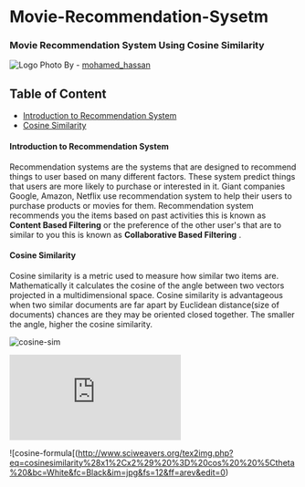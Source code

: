 # Movie-Recommendation-Sysetm

### Movie Recommendation System Using Cosine Similarity

![Logo](https://cdn.pixabay.com/photo/2017/06/02/22/01/dog-2367414_1280.png)
Photo By - [mohamed_hassan](https://pixabay.com/users/mohamed_hassan-5229782/)

## Table of Content
- [Introduction to Recommendation System](#introduction-to-recommendation-system)
- [Cosine Similarity](#cosine-similarity)

#### Introduction to Recommendation System
Recommendation systems are the systems that are designed to recommend things to user based on many different factors. These system predict things that users are more likely to purchase or interested in it. Giant companies Google, Amazon, Netflix use recommendation system to help their users to purchase products or movies for them. Recommendation system recommends you the items based on past activities this is known as __Content Based Filtering__ or the preference of the other user's that are to similar to you this is known as __Collaborative Based Filtering__ .

#### Cosine Similarity 
Cosine similarity is a metric used to measure how similar two items are. Mathematically it calculates the cosine of the angle between two vectors projected in a multidimensional space. Cosine similarity is advantageous when two similar documents are far apart by Euclidean distance(size of documents) chances are they may be oriented closed together. The smaller the angle, higher the cosine similarity.

![cosine-sim](https://github.com/garooda/Movie-Recommendation-Sysetm/blob/main/images/cosine%20sim%20%201.PNG)

![cosine-formula](http://www.sciweavers.org/tex2img.php?eq=1%20-%20cosine%20similarity%20%3D%20cosine%20distance&bc=White&fc=Black&im=jpg&fs=12&ff=arev&edit=0)

![cosine-formula[(http://www.sciweavers.org/tex2img.php?eq=cosinesimilarity%28x1%2Cx2%29%20%3D%20cos%20%20%5Ctheta%20&bc=White&fc=Black&im=jpg&fs=12&ff=arev&edit=0)
